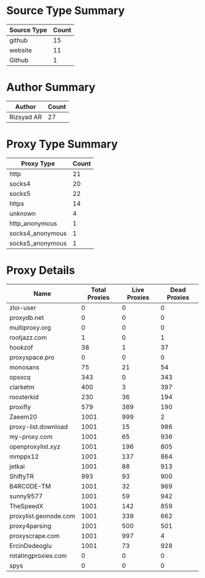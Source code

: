 # Source Type Summary

| Source Type | Count |
|-------------|-------|
| github | 15 |
| website | 11 |
| Github | 1 |


# Author Summary

| Author | Count |
|--------|-------|
| Rizsyad AR | 27 |


# Proxy Type Summary

| Proxy Type | Count |
|------------|-------|
| http | 21 |
| socks4 | 20 |
| socks5 | 22 |
| https | 14 |
| unknown | 4 |
| http_anonymous | 1 |
| socks4_anonymous | 1 |
| socks5_anonymous | 1 |


# Proxy Details

| Name | Total Proxies | Live Proxies | Dead Proxies |
|------|---------------|--------------|---------------|
| zloi-user | 0 | 0 | 0 |
| proxydb.net | 0 | 0 | 0 |
| multiproxy.org | 0 | 0 | 0 |
| rootjazz.com | 1 | 0 | 1 |
| hookzof | 38 | 1 | 37 |
| proxyspace.pro | 0 | 0 | 0 |
| monosans | 75 | 21 | 54 |
| opsxcq | 343 | 0 | 343 |
| clarketm | 400 | 3 | 397 |
| roosterkid | 230 | 36 | 194 |
| proxifly | 579 | 389 | 190 |
| Zaeem20 | 1001 | 999 | 2 |
| proxy-list.download | 1001 | 15 | 986 |
| my-proxy.com | 1001 | 65 | 936 |
| openproxylist.xyz | 1001 | 196 | 805 |
| mmppx12 | 1001 | 137 | 864 |
| jetkai | 1001 | 88 | 913 |
| ShiftyTR | 993 | 93 | 900 |
| B4RC0DE-TM | 1001 | 32 | 969 |
| sunny9577 | 1001 | 59 | 942 |
| TheSpeedX | 1001 | 142 | 859 |
| proxylist.geonode.com | 1001 | 339 | 662 |
| proxy4parsing | 1001 | 500 | 501 |
| proxyscrape.com | 1001 | 997 | 4 |
| ErcinDedeoglu | 1001 | 73 | 928 |
| rotatingproxies.com | 0 | 0 | 0 |
| spys | 0 | 0 | 0 |
